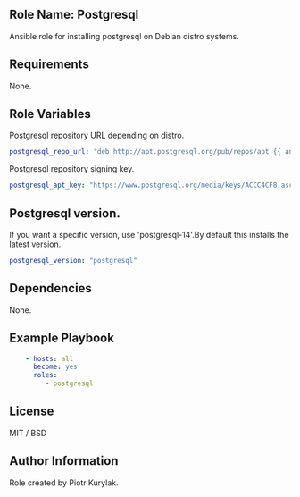 ## Role Name: Postgresql

Ansible role for installing postgresql on Debian distro systems.

## Requirements

None.

## Role Variables

Postgresql repository URL depending on distro. 
````yaml
postgresql_repo_url: "deb http://apt.postgresql.org/pub/repos/apt {{ ansible_distribution_release }}-pgdg main"
````

Postgresql repository signing key.
````yaml
postgresql_apt_key: "https://www.postgresql.org/media/keys/ACCC4CF8.asc"

````


## Postgresql version. 
If you want a specific version, use 'postgresql-14'.By default this installs the latest version.
````yaml
postgresql_version: "postgresql"
````


## Dependencies

None.

## Example Playbook

````yaml
    - hosts: all
      become: yes
      roles:
         - postgresql
````

## License

MIT / BSD

## Author Information

Role created by Piotr Kurylak.
